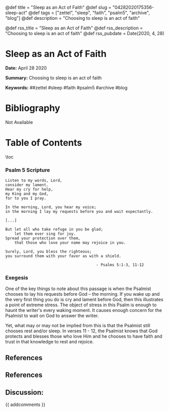 @def title = "Sleep as an Act of Faith"
@def slug = "04282020175356-sleep-act"
@def tags = ["zettel", "sleep", "faith", "psalm5", "archive", "blog"]
@def description = "Choosing to sleep is an act of faith"

@def rss_title = "Sleep as an Act of Faith"
@def rss_description = "Choosing to sleep is an act of faith"
@def rss_pubdate = Date(2020, 4, 28)


Sleep as an Act of Faith
=========

**Date:** April 28 2020

**Summary:** Choosing to sleep is an act of faith

**Keywords:** ##zettel #sleep #faith #psalm5 #archive #blog

Bibliography
==========

Not Available

Table of Contents
=========

\toc

### Psalm 5 Scripture

```
Listen to my words, Lord, 
consider my lament. 
Hear my cry for help,
my King and my God,
for to you I pray.

In the morning, Lord, you hear my voice;
in the morning I lay my requests before you and wait expectantly.

[...]

But let all who take refuge in you be glad;
    let them ever sing for joy.
Spread your protection over them,
    that those who love your name may rejoice in you.

Surely, Lord, you bless the righteous;
you surround them with your favor as with a shield.

                                        - Psalms 5:1-3, 11-12
```

### Exegesis

One of the key things to note about this passage is when the Psalmist chooses to lay his requests before God – the morning. If you wake up and the very first thing you do is cry and lament before God, then this illustrates a point of extreme stress. The object of stress in this Psalm is enough to haunt the writer's every waking moment. It causes enough concern for the Psalmist to wait on God to answer the writer.

Yet, what may or may not be implied from this is that the Psalmist still chooses rest and/or sleep. In verses 11 - 12, the Psalmist knows that God protects and blesses those who love Him and he chooses to have faith and trust in that knowledge to rest and rejoice. 

## References

## References
## Discussion: 

{{ addcomments }}
